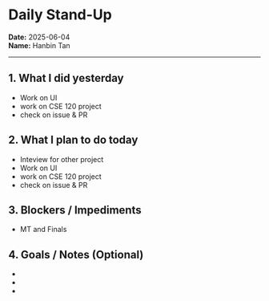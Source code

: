 # Daily Stand-Up

**Date:** 2025-06-04  
**Name:** Hanbin Tan

---

## 1. What I did yesterday

-   Work on UI
-   work on CSE 120 project
-   check on issue & PR

## 2. What I plan to do today

-   Inteview for other project
-   Work on UI
-   work on CSE 120 project
-   check on issue & PR

## 3. Blockers / Impediments

-   MT and Finals

## 4. Goals / Notes (Optional)

-
-
-

